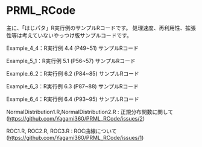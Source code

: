 # PRML_RCode
主に、「はじパタ」R実行例のサンプルRコードです。
処理速度、再利用性、拡張性等は考えていないやっつけ版サンプルコードです。

Example_4_4：R実行例 4.4 (P49~51) サンプルRコード

Example_5_1：R実行例 5.1 (P56~57) サンプルRコード

Example_6_2：R実行例 6.2 (P84~85) サンプルRコード

Example_6_3：R実行例 6.3 (P87~88) サンプルRコード

Example_6_4：R実行例 6.4 (P93~95) サンプルRコード

NormalDistribution1.R,NormalDistribution2.R : 正規分布関数に関して(https://github.com/Yagami360/PRML_RCode/issues/2)

ROC1.R, ROC2.R, ROC3.R : ROC曲線について(https://github.com/Yagami360/PRML_RCode/issues/1)
